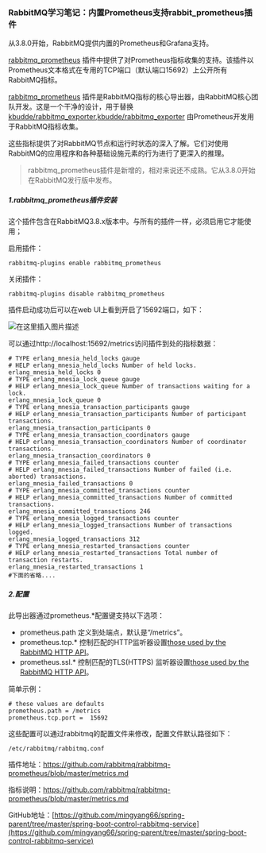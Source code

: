### RabbitMQ学习笔记：内置Prometheus支持rabbit_prometheus插件

从3.8.0开始，RabbitMQ提供内置的Prometheus和Grafana支持。

[rabbitmq_prometheus](https://github.com/rabbitmq/rabbitmq-prometheus)
插件中提供了对Prometheus指标收集的支持。该插件以Prometheus文本格式在专用的TCP端口（默认端口15692）上公开所有RabbitMQ指标。

[rabbitmq_prometheus](https://github.com/rabbitmq/rabbitmq-prometheus)
插件是RabbitMQ指标的核心导出器，由RabbitMQ核心团队开发。这是一个干净的设计，用于替换[kbudde/rabbitmq_exporter](https://github.com/kbudde/rabbitmq_exporter),[kbudde/rabbitmq_exporter](https://github.com/kbudde/rabbitmq_exporter)
由Prometheus开发用于RabbitMQ指标收集。

这些指标提供了对RabbitMQ节点和运行时状态的深入了解。它们对使用RabbitMQ的应用程序和各种基础设施元素的行为进行了更深入的推理。

> rabbitmq_prometheus插件是新增的，相对来说还不成熟。它从3.8.0开始在RabbitMQ发行版中发布。

##### 1.rabbitmq_prometheus插件安装

这个插件包含在RabbitMQ3.8.x版本中。与所有的插件一样，必须启用它才能使用；

启用插件：

```
rabbitmq-plugins enable rabbitmq_prometheus
```

关闭插件：

```
rabbitmq-plugins disable rabbitmq_prometheus
```

插件启动成功后可以在web UI上看到开启了15692端口，如下：

![在这里插入图片描述](https://img-blog.csdnimg.cn/20200114174532643.png?x-oss-process=image/watermark,type_ZmFuZ3poZW5naGVpdGk,shadow_10,text_aHR0cHM6Ly9taW5neWFuZy5ibG9nLmNzZG4ubmV0,size_16,color_FFFFFF,t_70)

可以通过http://localhost:15692/metrics访问插件到处的指标数据：

```
# TYPE erlang_mnesia_held_locks gauge
# HELP erlang_mnesia_held_locks Number of held locks.
erlang_mnesia_held_locks 0
# TYPE erlang_mnesia_lock_queue gauge
# HELP erlang_mnesia_lock_queue Number of transactions waiting for a lock.
erlang_mnesia_lock_queue 0
# TYPE erlang_mnesia_transaction_participants gauge
# HELP erlang_mnesia_transaction_participants Number of participant transactions.
erlang_mnesia_transaction_participants 0
# TYPE erlang_mnesia_transaction_coordinators gauge
# HELP erlang_mnesia_transaction_coordinators Number of coordinator transactions.
erlang_mnesia_transaction_coordinators 0
# TYPE erlang_mnesia_failed_transactions counter
# HELP erlang_mnesia_failed_transactions Number of failed (i.e. aborted) transactions.
erlang_mnesia_failed_transactions 0
# TYPE erlang_mnesia_committed_transactions counter
# HELP erlang_mnesia_committed_transactions Number of committed transactions.
erlang_mnesia_committed_transactions 246
# TYPE erlang_mnesia_logged_transactions counter
# HELP erlang_mnesia_logged_transactions Number of transactions logged.
erlang_mnesia_logged_transactions 312
# TYPE erlang_mnesia_restarted_transactions counter
# HELP erlang_mnesia_restarted_transactions Total number of transaction restarts.
erlang_mnesia_restarted_transactions 1
#下面的省略....
```

##### 2.配置

此导出器通过prometheus.*配置键支持以下选项：

- prometheus.path 定义到处端点，默认是“/metrics”。
- prometheus.tcp.*
  控制匹配的HTTP监听器设置[those used by the RabbitMQ HTTP API](https://www.rabbitmq.com/management.html#configuration)。
- prometheus.ssl.* 控制匹配的TLS(HTTPS)
  监听器设置[those used by the RabbitMQ HTTP API](https://www.rabbitmq.com/management.html#single-listener-https)。

简单示例：

```
# these values are defaults
prometheus.path = /metrics
prometheus.tcp.port =  15692
```

这些配置可以通过rabbitmq的配置文件来修改，配置文件默认路径如下：

```
/etc/rabbitmq/rabbitmq.conf
```

插件地址：https://github.com/rabbitmq/rabbitmq-prometheus/blob/master/metrics.md

指标说明：https://github.com/rabbitmq/rabbitmq-prometheus/blob/master/metrics.md

GitHub地址：[https://github.com/mingyang66/spring-parent/tree/master/spring-boot-control-rabbitmq-service](https://github.com/mingyang66/spring-parent/tree/master/spring-boot-control-rabbitmq-service)